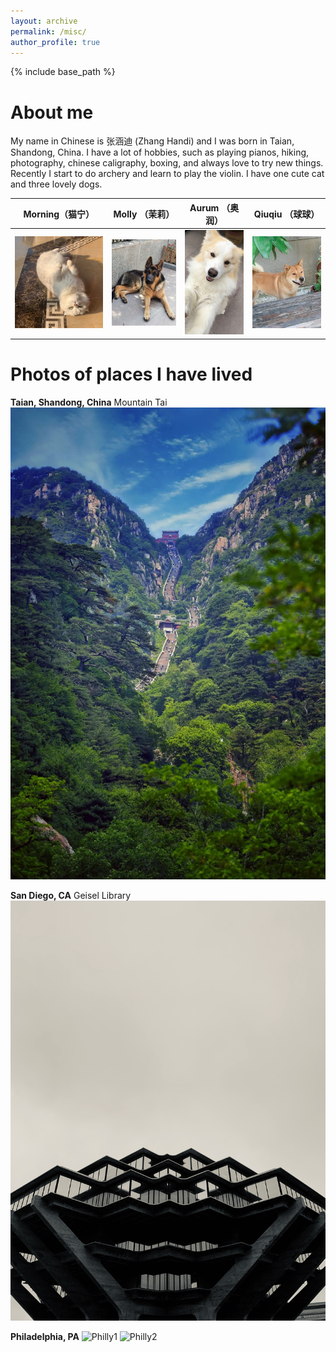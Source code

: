 ```yaml
---
layout: archive
permalink: /misc/
author_profile: true
---
```


{% include base_path %}


About me
======
My name in Chinese is 张涵迪 (Zhang Handi) and I was born in Taian, Shandong, China. I have a lot of hobbies, such as playing pianos, hiking, photography, chinese caligraphy, boxing, and always love to try new things. Recently I start to do archery and learn to play the violin. I have one cute cat and three lovely dogs. 

| Morning（猫宁）                        | Molly （茉莉）   | Aurum    （奥润）                     | Qiuqiu （球球）
| ----------------- | ----------------- | ----------------- | ----------------- |
| ![Morning](https://github.com/Handi-Zhang/Handi-Zhang.github.io/blob/6fcf23d19ce3677c5de178fb8d951d3ca6e38c11/images/IMG_1325.JPG)| ![Molly](https://github.com/Handi-Zhang/Handi-Zhang.github.io/blob/fd566e4c9944700762a925dc7ec265d7610c54af/images/IMG_5091.JPG) | ![Aurum](https://github.com/Handi-Zhang/Handi-Zhang.github.io/blob/67bd3220b9003b43f6b2ac9f790c557d179114c1/images/IMG_0919.jpg) | ![Qiuqiu](https://github.com/Handi-Zhang/Handi-Zhang.github.io/blob/fd566e4c9944700762a925dc7ec265d7610c54af/images/IMG_6032.JPG) |



Photos of places I have lived
======
**Taian, Shandong, China**
Mountain Tai
![Taian](https://github.com/Handi-Zhang/Handi-Zhang.github.io/blob/fd566e4c9944700762a925dc7ec265d7610c54af/images/IMG_0920.JPG)

**San Diego, CA**
Geisel Library
![SD](https://github.com/Handi-Zhang/Handi-Zhang.github.io/blob/fd566e4c9944700762a925dc7ec265d7610c54af/images/IMG_1953.jpg)

**Philadelphia, PA**
![Philly1](https://github.com/Handi-Zhang/Handi-Zhang.github.io/blob/fd566e4c9944700762a925dc7ec265d7610c54af/images/IMG_4013.JPG)
![Philly2](https://github.com/Handi-Zhang/Handi-Zhang.github.io/blob/6fcf23d19ce3677c5de178fb8d951d3ca6e38c11/images/IMG_4292.JPG)

